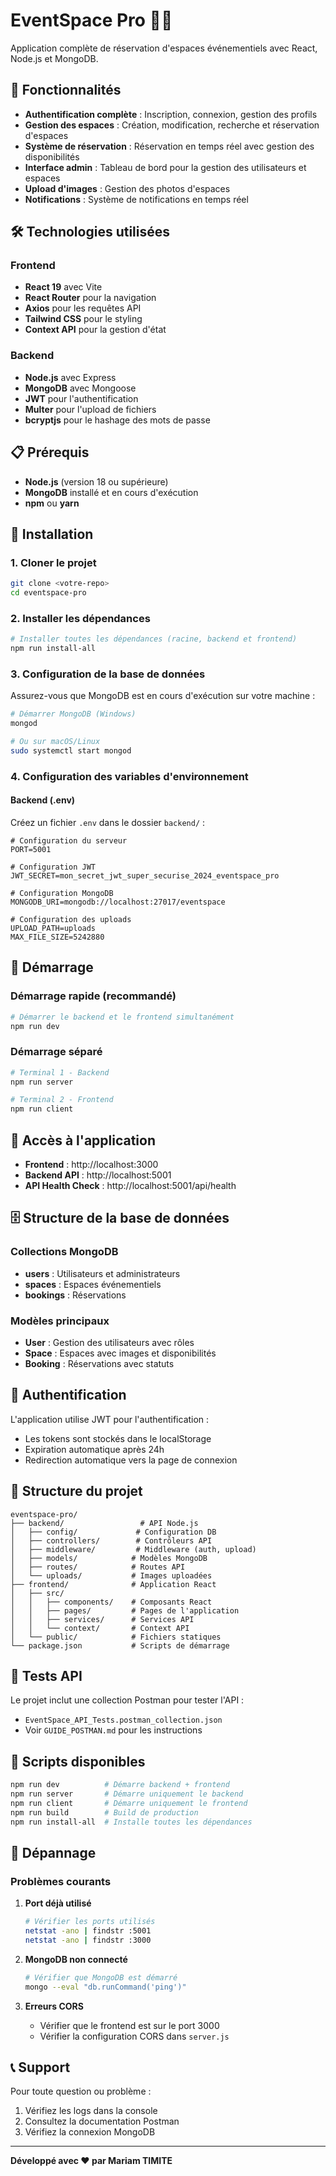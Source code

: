 # EventSpace Pro 🎉🏢

Application complète de réservation d'espaces événementiels avec React, Node.js et MongoDB.

## 🚀 Fonctionnalités

- **Authentification complète** : Inscription, connexion, gestion des profils
- **Gestion des espaces** : Création, modification, recherche et réservation d'espaces
- **Système de réservation** : Réservation en temps réel avec gestion des disponibilités
- **Interface admin** : Tableau de bord pour la gestion des utilisateurs et espaces
- **Upload d'images** : Gestion des photos d'espaces
- **Notifications** : Système de notifications en temps réel

## 🛠️ Technologies utilisées

### Frontend
- **React 19** avec Vite
- **React Router** pour la navigation
- **Axios** pour les requêtes API
- **Tailwind CSS** pour le styling
- **Context API** pour la gestion d'état

### Backend
- **Node.js** avec Express
- **MongoDB** avec Mongoose
- **JWT** pour l'authentification
- **Multer** pour l'upload de fichiers
- **bcryptjs** pour le hashage des mots de passe

## 📋 Prérequis

- **Node.js** (version 18 ou supérieure)
- **MongoDB** installé et en cours d'exécution
- **npm** ou **yarn**

## 🔧 Installation

### 1. Cloner le projet
```bash
git clone <votre-repo>
cd eventspace-pro
```

### 2. Installer les dépendances
```bash
# Installer toutes les dépendances (racine, backend et frontend)
npm run install-all
```

### 3. Configuration de la base de données

Assurez-vous que MongoDB est en cours d'exécution sur votre machine :
```bash
# Démarrer MongoDB (Windows)
mongod

# Ou sur macOS/Linux
sudo systemctl start mongod
```

### 4. Configuration des variables d'environnement

#### Backend (.env)
Créez un fichier `.env` dans le dossier `backend/` :
```env
# Configuration du serveur
PORT=5001

# Configuration JWT
JWT_SECRET=mon_secret_jwt_super_securise_2024_eventspace_pro

# Configuration MongoDB
MONGODB_URI=mongodb://localhost:27017/eventspace

# Configuration des uploads
UPLOAD_PATH=uploads
MAX_FILE_SIZE=5242880
```

## 🚀 Démarrage

### Démarrage rapide (recommandé)
```bash
# Démarrer le backend et le frontend simultanément
npm run dev
```

### Démarrage séparé
```bash
# Terminal 1 - Backend
npm run server

# Terminal 2 - Frontend
npm run client
```

## 📱 Accès à l'application

- **Frontend** : http://localhost:3000
- **Backend API** : http://localhost:5001
- **API Health Check** : http://localhost:5001/api/health

## 🗄️ Structure de la base de données

### Collections MongoDB
- **users** : Utilisateurs et administrateurs
- **spaces** : Espaces événementiels
- **bookings** : Réservations

### Modèles principaux
- **User** : Gestion des utilisateurs avec rôles
- **Space** : Espaces avec images et disponibilités
- **Booking** : Réservations avec statuts

## 🔐 Authentification

L'application utilise JWT pour l'authentification :
- Les tokens sont stockés dans le localStorage
- Expiration automatique après 24h
- Redirection automatique vers la page de connexion

## 📁 Structure du projet

```
eventspace-pro/
├── backend/                 # API Node.js
│   ├── config/             # Configuration DB
│   ├── controllers/        # Contrôleurs API
│   ├── middleware/         # Middleware (auth, upload)
│   ├── models/            # Modèles MongoDB
│   ├── routes/            # Routes API
│   └── uploads/           # Images uploadées
├── frontend/              # Application React
│   ├── src/
│   │   ├── components/    # Composants React
│   │   ├── pages/         # Pages de l'application
│   │   ├── services/      # Services API
│   │   └── context/       # Context API
│   └── public/            # Fichiers statiques
└── package.json           # Scripts de démarrage
```

## 🧪 Tests API

Le projet inclut une collection Postman pour tester l'API :
- `EventSpace_API_Tests.postman_collection.json`
- Voir `GUIDE_POSTMAN.md` pour les instructions

## 🔧 Scripts disponibles

```bash
npm run dev          # Démarre backend + frontend
npm run server       # Démarre uniquement le backend
npm run client       # Démarre uniquement le frontend
npm run build        # Build de production
npm run install-all  # Installe toutes les dépendances
```

## 🐛 Dépannage

### Problèmes courants

1. **Port déjà utilisé**
   ```bash
   # Vérifier les ports utilisés
   netstat -ano | findstr :5001
   netstat -ano | findstr :3000
   ```

2. **MongoDB non connecté**
   ```bash
   # Vérifier que MongoDB est démarré
   mongo --eval "db.runCommand('ping')"
   ```

3. **Erreurs CORS**
   - Vérifier que le frontend est sur le port 3000
   - Vérifier la configuration CORS dans `server.js`

## 📞 Support

Pour toute question ou problème :
1. Vérifiez les logs dans la console
2. Consultez la documentation Postman
3. Vérifiez la connexion MongoDB

---

**Développé avec ❤️ par Mariam TIMITE** 